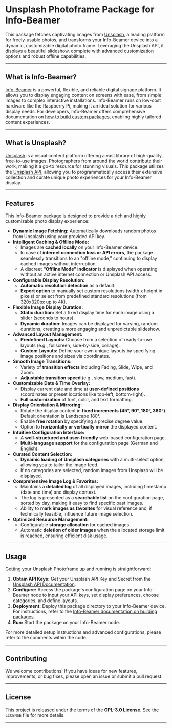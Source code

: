 # Unsplash Photoframe Package for Info-Beamer

This package fetches captivating images from [Unsplash](https://unsplash.com), a leading platform for freely-usable photos, and transforms your Info-Beamer device into a dynamic, customizable digital photo frame. Leveraging the Unsplash API, it displays a beautiful slideshow, complete with advanced customization options and robust offline capabilities.

---

## What is Info-Beamer?

[Info-Beamer](https://info-beamer.com/) is a powerful, flexible, and reliable digital signage platform. It allows you to display engaging content on screens with ease, from simple images to complex interactive installations. Info-Beamer runs on low-cost hardware like the Raspberry Pi, making it an ideal solution for various display needs. For developers, Info-Beamer offers comprehensive documentation on [how to build custom packages](https://info-beamer.com/doc/building-packages), enabling highly tailored content experiences.

---

## What is Unsplash?

[Unsplash](https://unsplash.com) is a visual content platform offering a vast library of high-quality, free-to-use images. Photographers from around the world contribute their work, making it a go-to resource for stunning visuals. This package utilizes the [Unsplash API](https://unsplash.com/documentation), allowing you to programmatically access their extensive collection and curate unique photo experiences for your Info-Beamer display.

---

## Features

This Info-Beamer package is designed to provide a rich and highly customizable photo display experience:

* **Dynamic Image Fetching:** Automatically downloads random photos from Unsplash using your provided API key.
* **Intelligent Caching & Offline Mode:**
    * Images are **cached locally** on your Info-Beamer device.
    * In case of **internet connection loss or API errors**, the package seamlessly transitions to an "offline mode," continuing to display cached images without interruption.
    * A discreet **"Offline Mode" indicator** is displayed when operating without an active internet connection or Unsplash API access.
* **Configurable Display Resolution:**
    * **Automatic resolution detection** as a default.
    * **Expert option** to manually set custom resolutions (width x height in pixels) or select from predefined standard resolutions (from 320x320px up to 4K).
* **Flexible Image Display Duration:**
    * **Static duration:** Set a fixed display time for each image using a slider (seconds to hours).
    * **Dynamic duration:** Images can be displayed for varying, random durations, creating a more engaging and unpredictable slideshow.
* **Advanced Layout Management:**
    * **Predefined Layouts:** Choose from a selection of ready-to-use layouts (e.g., fullscreen, side-by-side, collage).
    * **Custom Layouts:** Define your own unique layouts by specifying image positions and sizes via coordinates.
* **Smooth Image Transitions:**
    * Variety of **transition effects** including Fading, Slide, Wipe, and Zoom.
    * **Adjustable transition speed** (e.g., slow, medium, fast).
* **Customizable Date & Time Overlay:**
    * Display current date and time at **user-defined positions** (coordinates or preset locations like top-left, bottom-right).
    * **Full customization** of font, color, and text formatting.
* **Display Orientation & Mirroring:**
    * Rotate the display content in **fixed increments (45°, 90°, 180°, 360°)**. Default orientation is Landscape 180°.
    * Enable **free rotation** by specifying a precise degree value.
    * Option to **horizontally or vertically mirror** the displayed content.
* **Intuitive Configuration Interface:**
    * A **well-structured and user-friendly** web-based configuration page.
    * **Multi-language support** for the configuration page (German and English).
* **Curated Content Selection:**
    * **Dynamic loading of Unsplash categories** with a multi-select option, allowing you to tailor the image feed.
    * If no categories are selected, random images from Unsplash will be displayed.
* **Comprehensive Image Log & Favorites:**
    * Maintains a **detailed log** of all displayed images, including timestamp (date and time) and display context.
    * The log is presented as a **searchable list** on the configuration page, sorted by day, making it easy to find specific past images.
    * Ability to **mark images as favorites** for visual reference and, if technically feasible, influence future image selection.
* **Optimized Resource Management:**
    * Configurable **storage allocation** for cached images.
    * Automatic **deletion of older images** when the allocated storage limit is reached, ensuring efficient disk usage.

---

## Usage

Getting your Unsplash Photoframe up and running is straightforward:

1.  **Obtain API Keys:** Get your Unsplash API Key and Secret from the [Unsplash API Documentation](https://unsplash.com/documentation).
2.  **Configure:** Access the package's configuration page on your Info-Beamer node to input your API keys, set display preferences, choose categories, and define layouts.
3.  **Deployment:** Deploy this package directory to your Info-Beamer device. For instructions, refer to the [Info-Beamer documentation on building packages](https://info-beamer.com/doc/building-packages).
4.  **Run:** Start the package on your Info-Beamer node.

For more detailed setup instructions and advanced configurations, please refer to the comments within the code.

---

## Contributing

We welcome contributions! If you have ideas for new features, improvements, or bug fixes, please open an issue or submit a pull request.

---

## License

This project is released under the terms of the **GPL-3.0 License**. See the `LICENSE` file for more details.

---
